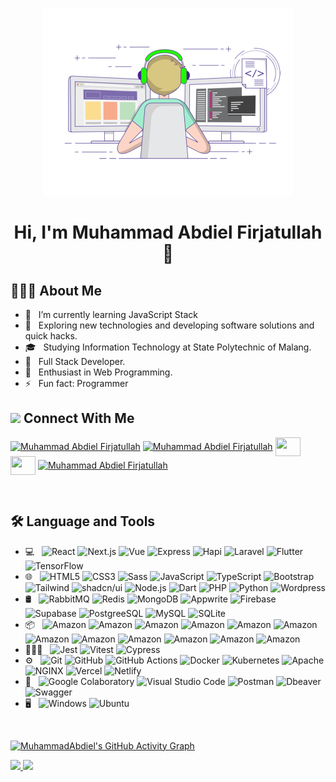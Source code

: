 <p align="center">
    <img src="https://raw.githubusercontent.com/devSouvik/devSouvik/master/gif3.gif" width="400">
</p>

<h1 align="center">Hi, I'm Muhammad Abdiel Firjatullah 👋</h1>

## 👨🏻‍💻 About Me

- 🔭 &nbsp; I’m currently learning JavaScript Stack
- 🤔 &nbsp; Exploring new technologies and developing software solutions and quick hacks.
- 🎓 &nbsp; Studying Information Technology at State Polytechnic of Malang.
- 💼 &nbsp; Full Stack Developer.
- 🌱 &nbsp; Enthusiast in Web Programming.
- ⚡ &nbsp; Fun fact: Programmer
  <br>

## <img src='https://raw.githubusercontent.com/ShahriarShafin/ShahriarShafin/main/Assets/handshake.gif' width="50"> Connect With Me

<p align="left">
<a href="https://www.linkedin.com/in/muhammad-abdiel-firjatullah-19a1a7206/" target="blank"><img align="center" src="https://raw.githubusercontent.com/rahuldkjain/github-profile-readme-generator/master/src/images/icons/Social/linked-in-alt.svg" alt="Muhammad Abdiel Firjatullah" height="30" width="40" /></a>
<a href="https://www.facebook.com/muhammadabdielfirjatullah" target="blank"><img align="center" src="https://raw.githubusercontent.com/rahuldkjain/github-profile-readme-generator/master/src/images/icons/Social/facebook-alt.svg" alt="Muhammad Abdiel Firjatullah" height="30" width="40" /></a>
<a href = 'https://www.github.com/MuhammadAbdiel'> <img height="30" width="40" align= 'center' src="https://raw.githubusercontent.com/rahulbanerjee26/githubAboutMeGenerator/main/icons/github.svg"/></a>
<a href = 'https://my-portfolio-w3b.netlify.app/'> <img height="30" width="40" align= 'center' src="https://raw.githubusercontent.com/rahulbanerjee26/githubAboutMeGenerator/main/icons/portfolio.png"/></a> 
<a href="https://instagram.com/abdielfirdie" target="blank"><img align="center" src="https://raw.githubusercontent.com/rahuldkjain/github-profile-readme-generator/master/src/images/icons/Social/instagram.svg" alt="Muhammad Abdiel Firjatullah" height="30" width="40" /></a>
</p>
<br>

## 🛠 Language and Tools

- 💻 &nbsp;
  ![React](https://img.shields.io/badge/-React-333333?style=flat&logo=React)
  ![Next.js](https://img.shields.io/badge/-Next-333333?style=flat&logo=Next.js)
  ![Vue](https://img.shields.io/badge/-Vue-333333?style=flat&logo=Vue.js)
  ![Express](https://img.shields.io/badge/-Express-333333?style=flat&logo=express)
  ![Hapi](https://img.shields.io/badge/-Hapi-333333?style=flat&logo=hapi)
  ![Laravel](https://img.shields.io/badge/-Laravel-333333?style=flat&logo=Laravel&logoColor=ff2e2e)
  ![Flutter](https://img.shields.io/badge/-Flutter-333333?style=flat&logo=Flutter&logoColor=2e82ff)
  ![TensorFlow](https://img.shields.io/badge/-TensorFlow-333333?style=flat&logo=tensorflow)
- 🌐 &nbsp;
  ![HTML5](https://img.shields.io/badge/-HTML5-333333?style=flat&logo=HTML5)
  ![CSS3](https://img.shields.io/badge/-CSS-333333?style=flat&logo=CSS3&logoColor=1572B6)
  ![Sass](https://img.shields.io/badge/-Sass-333333?style=flat&logo=sass)
  ![JavaScript](https://img.shields.io/badge/-JavaScript-333333?style=flat&logo=javascript)
  ![TypeScript](https://img.shields.io/badge/-TypeScript-333333?style=flat&logo=typescript)
  ![Bootstrap](https://img.shields.io/badge/-Bootstrap-333333?style=flat&logo=bootstrap&logoColor=563D7C)
  ![Tailwind](https://img.shields.io/badge/-Tailwind-333333?style=flat&logo=tailwindcss&)
  ![shadcn/ui](https://img.shields.io/badge/-shadcn/ui-333333?style=flat&logo=shadcnui)
  ![Node.js](https://img.shields.io/badge/-Node.js-333333?style=flat&logo=node.js)
  ![Dart](https://img.shields.io/badge/-Dart-333333?style=flat&logo=dart&logoColor=2e82ff)
  ![PHP](https://img.shields.io/badge/-PHP-333333?style=flat&logo=PHP)
  ![Python](https://img.shields.io/badge/-Python-333333?style=flat&logo=Python)
  ![Wordpress](https://img.shields.io/badge/-Wordpress-333333?style=flat&logo=wordpress)
- 🛢 &nbsp;
  ![RabbitMQ](https://img.shields.io/badge/-RabbitMQ-333333?style=flat&logo=rabbitmq)
  ![Redis](https://img.shields.io/badge/-Redis-333333?style=flat&logo=redis)
  ![MongoDB](https://img.shields.io/badge/-MongoDB-333333?style=flat&logo=mongodb)
  ![Appwrite](https://img.shields.io/badge/-Appwrite-333333?style=flat&logo=appwrite)
  ![Firebase](https://img.shields.io/badge/-Firebase-333333?style=flat&logo=firebase)
  ![Supabase](https://img.shields.io/badge/-Supabase-333333?style=flat&logo=supabase)
  ![PostgreeSQL](https://img.shields.io/badge/-PostgreSQL-333333?style=flat&logo=postgresql&logoColor=2e82ff)
  ![MySQL](https://img.shields.io/badge/-MySQL-333333?style=flat&logo=mysql)
  ![SQLite](https://img.shields.io/badge/-SQLite-333333?style=flat&logo=sqlite)
- 📦 &nbsp;
  ![Amazon](https://img.shields.io/badge/-AWS-333333?style=flat&logo=amazonwebservices)
  ![Amazon](https://img.shields.io/badge/-Amazon%20Identity%20Access%20Management-333333?style=flat&logo=amazoniam)
  ![Amazon](https://img.shields.io/badge/-Amazon%20EC2-333333?style=flat&logo=amazonec2)
  ![Amazon](https://img.shields.io/badge/-Amazon%20RDS-333333?style=flat&logo=amazonrds)
  ![Amazon](https://img.shields.io/badge/-Amazon%20MQ-333333?style=flat&logo=amazonmq)
  ![Amazon](https://img.shields.io/badge/-Amazon%20S3-333333?style=flat&logo=amazons3)
  ![Amazon](https://img.shields.io/badge/-Amazon%20ElastiCache-333333?style=flat&logo=amazonelasticache)
  ![Amazon](https://img.shields.io/badge/-Amazon%20CloudWatch-333333?style=flat&logo=amazoncloudwatch)
  ![Amazon](https://img.shields.io/badge/-Amazon%20Elastic%20Load%20Balancing-333333?style=flat&logo=awselasticloadbalancing)
  ![Amazon](https://img.shields.io/badge/-Amazon%20Elastic%20Container%20Registry-333333?style=flat&logo=amazonecr)
  ![Amazon](https://img.shields.io/badge/-Amazon%20CodeBuild-333333?style=flat&logo=amazoncodebuild)
  ![Amazon](https://img.shields.io/badge/-Amazon%20Elastic%20Container%20Service-333333?style=flat&logo=amazonecs)
- 👨🏻‍💻 &nbsp;
  ![Jest](https://img.shields.io/badge/-Jest-333333?style=flat&logo=jest)
  ![Vitest](https://img.shields.io/badge/-Vitest-333333?style=flat&logo=vitest)
  ![Cypress](https://img.shields.io/badge/-Cypress-333333?style=flat&logo=cypress)
- ⚙️ &nbsp;
  ![Git](https://img.shields.io/badge/-Git-333333?style=flat&logo=git)
  ![GitHub](https://img.shields.io/badge/-GitHub-333333?style=flat&logo=github)
  ![GitHub Actions](https://img.shields.io/badge/-Github%20Actions-333333?style=flat&logo=githubactions)
  ![Docker](https://img.shields.io/badge/-Docker-333333?style=flat&logo=docker)
  ![Kubernetes](https://img.shields.io/badge/-Kubernetes-333333?style=flat&logo=kubernetes)
  ![Apache](https://img.shields.io/badge/-Apache-333333?style=flat&logo=apache)
  ![NGINX](https://img.shields.io/badge/-NGINX-333333?style=flat&logo=nginx)
  ![Vercel](https://img.shields.io/badge/-Vercel-333333?style=flat&logo=vercel)
  ![Netlify](https://img.shields.io/badge/-Netlify-333333?style=flat&logo=netlify)
- 🔧 &nbsp;
  ![Google Colaboratory](https://img.shields.io/badge/-Google%20Colaboratory-333333?style=flat&logo=googlecolab)
  ![Visual Studio Code](https://img.shields.io/badge/-Visual%20Studio%20Code-333333?style=flat&logo=visual-studio-code&logoColor=007ACC)
  ![Postman](https://img.shields.io/badge/-Postman-333333?style=flat&logo=postman)
  ![Dbeaver](https://img.shields.io/badge/-Dbeaver-333333?style=flat&logo=dbeaver)
  ![Swagger](https://img.shields.io/badge/-Swagger-333333?style=flat&logo=swagger)
- 🖥️ &nbsp;
  ![Windows](https://img.shields.io/badge/-Windows-333333?style=flat&logo=windows&logoColor=0078D6)
  ![Ubuntu](https://img.shields.io/badge/-Ubuntu-333333?style=flat&logo=ubuntu)

<br/>

[![MuhammadAbdiel's GitHub Activity Graph](https://github-readme-activity-graph.vercel.app/graph?username=MuhammadAbdiel&theme=shades-of-purple)](https://git.io/praveenscience)

<a href="https://github.com/MuhammadAbdiel">
  <img height="180em" src="https://github-readme-stats.vercel.app/api?username=MuhammadAbdiel&theme=shades-of-purple&show_icons=true" />
  <img height="180em" src="https://github-readme-stats.vercel.app/api/top-langs/?username=MuhammadAbdiel&theme=shades-of-purple&layout=compact" />
</a>
